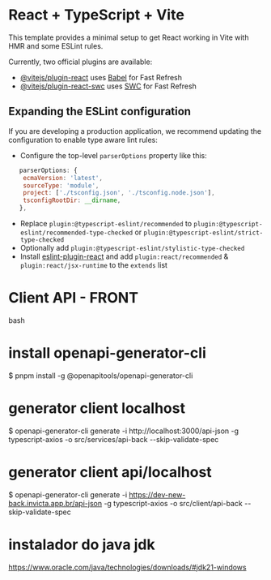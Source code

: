 # React + TypeScript + Vite

This template provides a minimal setup to get React working in Vite with HMR and some ESLint rules.

Currently, two official plugins are available:

- [@vitejs/plugin-react](https://github.com/vitejs/vite-plugin-react/blob/main/packages/plugin-react/README.md) uses [Babel](https://babeljs.io/) for Fast Refresh
- [@vitejs/plugin-react-swc](https://github.com/vitejs/vite-plugin-react-swc) uses [SWC](https://swc.rs/) for Fast Refresh

## Expanding the ESLint configuration

If you are developing a production application, we recommend updating the configuration to enable type aware lint rules:

- Configure the top-level `parserOptions` property like this:

```js
   parserOptions: {
    ecmaVersion: 'latest',
    sourceType: 'module',
    project: ['./tsconfig.json', './tsconfig.node.json'],
    tsconfigRootDir: __dirname,
   },
```

- Replace `plugin:@typescript-eslint/recommended` to `plugin:@typescript-eslint/recommended-type-checked` or `plugin:@typescript-eslint/strict-type-checked`
- Optionally add `plugin:@typescript-eslint/stylistic-type-checked`
- Install [eslint-plugin-react](https://github.com/jsx-eslint/eslint-plugin-react) and add `plugin:react/recommended` & `plugin:react/jsx-runtime` to the `extends` list


# Client API - FRONT

bash
# install openapi-generator-cli
$ pnpm install -g @openapitools/openapi-generator-cli

# generator client localhost
$ openapi-generator-cli generate -i http://localhost:3000/api-json -g typescript-axios -o src/services/api-back --skip-validate-spec

# generator client api/localhost
$ openapi-generator-cli generate -i https://dev-new-back.invicta.app.br/api-json -g typescript-axios -o src/client/api-back --skip-validate-spec




# instalador do java jdk

https://www.oracle.com/java/technologies/downloads/#jdk21-windows